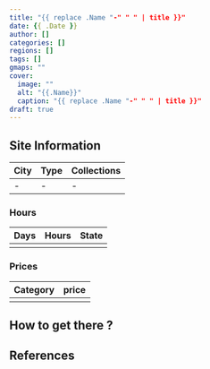 ```yaml
---
title: "{{ replace .Name "-" " " | title }}"
date: {{ .Date }}
author: []
categories: []
regions: []
tags: []
gmaps: ""
cover:
  image: ""
  alt: "{{.Name}}"
  caption: "{{ replace .Name "-" " " | title }}"
draft: true
---
```


## Site Information

| City | Type | Collections |
| ---  | ---  | ---         |
| -    | -    | -           |

### Hours

| Days | Hours | State |
| ---  | ---   | ---   |
|      |       |       |

### Prices

| Category | price |
| ---      | ---   |
|          |       |

## How to get there ?

## References


